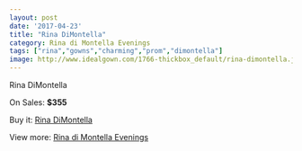 ```yaml
---
layout: post
date: '2017-04-23'
title: "Rina DiMontella"
category: Rina di Montella Evenings
tags: ["rina","gowns","charming","prom","dimontella"]
image: http://www.idealgown.com/1766-thickbox_default/rina-dimontella.jpg
---
```

Rina DiMontella

On Sales: **$355**
<a href="https://www.idealgown.com/en/rina-di-montella-evenings/819-rina-dimontella.html"><amp-img layout="responsive" width="600" height="600" src="//www.idealgown.com/1766-thickbox_default/rina-dimontella.jpg" alt="Rina DiMontella 0" /></a>

Buy it: [Rina DiMontella](https://www.idealgown.com/en/rina-di-montella-evenings/819-rina-dimontella.html "Rina DiMontella")

View more: [Rina di Montella Evenings](https://www.idealgown.com/en/10-rina-di-montella-evenings "Rina di Montella Evenings")